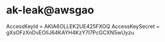 # ak-leak@awsgao

AccessKeyId = AKIA6OLLEK2UE425FXOQ
AccessKeySecret = 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



